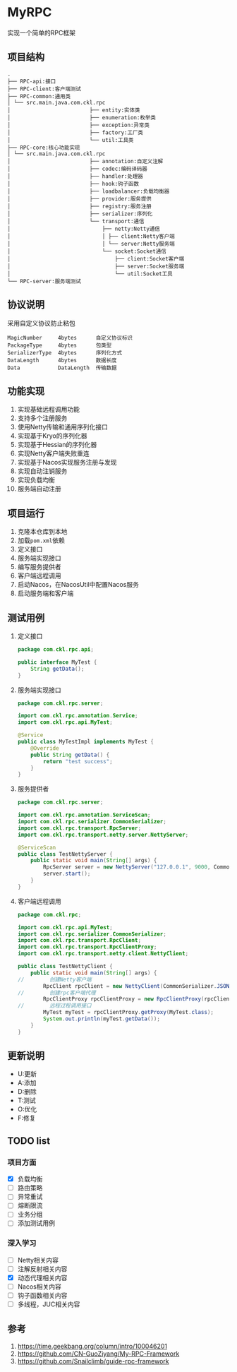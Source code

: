 # MyRPC

实现一个简单的RPC框架

## 项目结构

```
.
├── RPC-api:接口
├── RPC-client:客户端测试    
├── RPC-common:通用类
│ └── src.main.java.com.ckl.rpc
│                         ├── entity:实体类        
│                         ├── enumeration:枚举类
│                         ├── exception:异常类
│                         ├── factory:工厂类
│                         └── util:工具类
├── RPC-core:核心功能实现
│ └── src.main.java.com.ckl.rpc
│                         ├── annotation:自定义注解
│                         ├── codec:编码译码器
│                         ├── handler:处理器
│                         ├── hook:钩子函数
│                         ├── loadbalancer:负载均衡器
│                         ├── provider:服务提供
│                         ├── registry:服务注册
│                         ├── serializer:序列化
│                         └── transport:通信
│                             ├── netty:Netty通信
│                             │ ├── client:Netty客户端
│                             │ └── server:Netty服务端
│                             └── socket:Socket通信
│                                 ├── client:Socket客户端
│                                 ├── server:Socket服务端
│                                 └── util:Socket工具
└── RPC-server:服务端测试 
```

## 协议说明

采用自定义协议防止粘包

```
MagicNumber     4bytes      自定义协议标识
PackageType     4bytes      包类型
SerializerType  4bytes      序列化方式
DataLength      4bytes      数据长度
Data            DataLength  传输数据   
```

## 功能实现

1. 实现基础远程调用功能
2. 支持多个注册服务
3. 使用Netty传输和通用序列化接口
4. 实现基于Kryo的序列化器
5. 实现基于Hessian的序列化器
6. 实现Netty客户端失败重连
7. 实现基于Nacos实现服务注册与发现
8. 实现自动注销服务
9. 实现负载均衡
10. 服务端自动注册

## 项目运行

1. 克隆本仓库到本地
2. 加载`pom.xml`依赖
3. 定义接口
4. 服务端实现接口
5. 编写服务提供者
6. 客户端远程调用
7. 启动Nacos，在NacosUtil中配置Nacos服务
8. 启动服务端和客户端

## 测试用例

1. 定义接口
    ```java
    package com.ckl.rpc.api;
   
    public interface MyTest {
        String getData();
    }
    ```
2. 服务端实现接口
    ```java
    package com.ckl.rpc.server;
   
    import com.ckl.rpc.annotation.Service;
    import com.ckl.rpc.api.MyTest;
   
    @Service
    public class MyTestImpl implements MyTest {
        @Override
        public String getData() {
            return "test success";
        }
    }
    ```
3. 服务提供者
    ```java
    package com.ckl.rpc.server;
    
    import com.ckl.rpc.annotation.ServiceScan;
    import com.ckl.rpc.serializer.CommonSerializer;
    import com.ckl.rpc.transport.RpcServer;
    import com.ckl.rpc.transport.netty.server.NettyServer;
    
    @ServiceScan
    public class TestNettyServer {
        public static void main(String[] args) {
            RpcServer server = new NettyServer("127.0.0.1", 9000, CommonSerializer.JSON_SERIALIZER);
            server.start();
        }
    }
    ```
4. 客户端远程调用

   ```java
   package com.ckl.rpc;
   
   import com.ckl.rpc.api.MyTest;
   import com.ckl.rpc.serializer.CommonSerializer;
   import com.ckl.rpc.transport.RpcClient;
   import com.ckl.rpc.transport.RpcClientProxy;
   import com.ckl.rpc.transport.netty.client.NettyClient;
   
   public class TestNettyClient {
       public static void main(String[] args) {
   //        创建Netty客户端
           RpcClient rpcClient = new NettyClient(CommonSerializer.JSON_SERIALIZER);
   //        创建rpc客户端代理
           RpcClientProxy rpcClientProxy = new RpcClientProxy(rpcClient);
   //        远程过程调用接口
           MyTest myTest = rpcClientProxy.getProxy(MyTest.class);
           System.out.println(myTest.getData());
       }
   }
   ```

## 更新说明

- U:更新
- A:添加
- D:删除
- T:测试
- O:优化
- F:修复

## TODO list

### 项目方面

- [x] 负载均衡
- [ ] 路由策略
- [ ] 异常重试
- [ ] 熔断限流
- [ ] 业务分组
- [ ] 添加测试用例

### 深入学习

- [ ] Netty相关内容
- [ ] 注解反射相关内容
- [x] 动态代理相关内容
- [ ] Nacos相关内容
- [ ] 钩子函数相关内容
- [ ] 多线程，JUC相关内容

## 参考

1. https://time.geekbang.org/column/intro/100046201
2. https://github.com/CN-GuoZiyang/My-RPC-Framework
3. https://github.com/Snailclimb/guide-rpc-framework